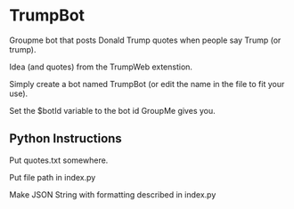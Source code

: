 # TrumpBot
Groupme bot that posts Donald Trump quotes when people say Trump (or trump).

Idea (and quotes) from the TrumpWeb extenstion.

Simply create a bot named TrumpBot (or edit the name in the file to fit your use).

Set the $botId variable to the bot id GroupMe gives you.


## Python Instructions

Put quotes.txt somewhere.

Put file path in index.py

Make JSON String with formatting described in index.py
